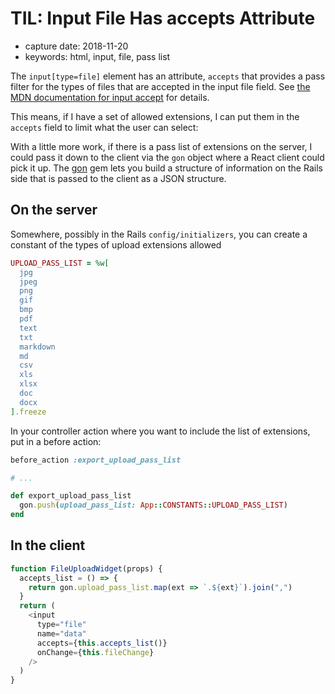 # TIL: Input File Has accepts Attribute

* capture date: 2018-11-20
* keywords: html, input, file, pass list

The `input[type=file]` element has an attribute, `accepts` that provides a pass filter for the types of files that are accepted in the input file field. See [the MDN documentation for input accept](https://developer.mozilla.org/en-US/docs/Web/HTML/Element/input/file#accept) for details.

This means, if I have a set of allowed extensions, I can put them in the `accepts` field to limit what the user can select:

With a little more work, if there is a pass list of extensions on the server, I could pass it down to the client via the `gon` object where a React client could pick it up. The [gon](https://github.com/gazay/gon) gem lets you build a structure of information on the Rails side that is passed to the client as a JSON structure.

## On the server

Somewhere, possibly in the Rails `config/initializers`, you can create a constant of the types of upload extensions allowed

```ruby
UPLOAD_PASS_LIST = %w[
  jpg
  jpeg
  png
  gif
  bmp
  pdf
  text
  txt
  markdown
  md
  csv
  xls
  xlsx
  doc
  docx
].freeze
```

In your controller action where you want to include the list of extensions, put in a before action:

```ruby
before_action :export_upload_pass_list

# ...

def export_upload_pass_list
  gon.push(upload_pass_list: App::CONSTANTS::UPLOAD_PASS_LIST)
end
```

## In the client

```javascript
function FileUploadWidget(props) {
  accepts_list = () => {
    return gon.upload_pass_list.map(ext => `.${ext}`).join(",")
  }
  return (
    <input
      type="file"
      name="data"
      accepts={this.accepts_list()}
      onChange={this.fileChange}
    />
  )
}
```

